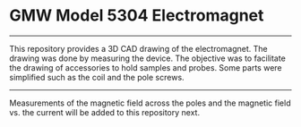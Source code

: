 # GMW Model 5304 Electromagnet
--------
This repository provides a 3D CAD drawing of the electromagnet.
The drawing was done by measuring the device. The objective was to facilitate the drawing of accessories to hold samples and probes.
Some parts were simplified such as the coil and the pole screws.

-----
Measurements of the magnetic field across the poles and the magnetic field vs. the current will be added to this repository next.

